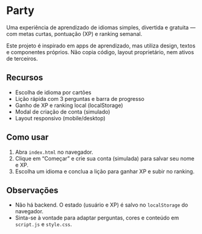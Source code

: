 # Party

Uma experiência de aprendizado de idiomas simples, divertida e gratuita — com metas curtas, pontuação (XP) e ranking semanal.

Este projeto é inspirado em apps de aprendizado, mas utiliza design, textos e componentes próprios. Não copia código, layout proprietário, nem ativos de terceiros.

## Recursos
- Escolha de idioma por cartões
- Lição rápida com 3 perguntas e barra de progresso
- Ganho de XP e ranking local (localStorage)
- Modal de criação de conta (simulado)
- Layout responsivo (mobile/desktop)

## Como usar
1. Abra `index.html` no navegador.
2. Clique em “Começar” e crie sua conta (simulada) para salvar seu nome e XP.
3. Escolha um idioma e conclua a lição para ganhar XP e subir no ranking.

## Observações
- Não há backend. O estado (usuário e XP) é salvo no `localStorage` do navegador.
- Sinta-se à vontade para adaptar perguntas, cores e conteúdo em `script.js` e `style.css`.

